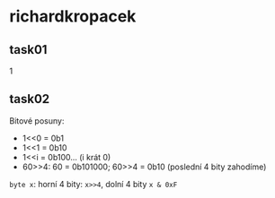 # richardkropacek

## task01
1

## task02
Bitové posuny:
 - 1<<0 = 0b1
 - 1<<1 = 0b10
 - 1<<i = 0b100... (i krát 0)
 - 60>>4: 60 = 0b101000; 60>>4 = 0b10 (poslední 4 bity zahodíme)

`byte x`: horní 4 bity: `x>>4`, dolní 4 bity `x & 0xF`
